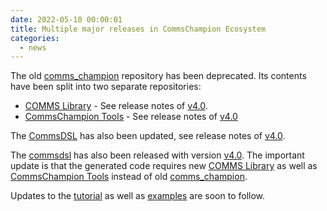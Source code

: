 ```yaml
---
date: 2022-05-10 00:00:01 
title: Multiple major releases in CommsChampion Ecosystem
categories:
  - news
---
```

The old [comms_champion](https://github.com/commschamp/comms_champion) repository has been deprecated.
Its contents have been split into two separate repositories:

* [COMMS Library](https://github.com/commschamp/comms) - See release notes of [v4.0](https://github.com/commschamp/comms/releases/tag/v4.0).
* [CommsChampion Tools](https://github.com/commschamp/cc_tools_qt) - See release notes of [v4.0](https://github.com/commschamp/cc_tools_qt/releases/tag/v4.0)

The [CommsDSL](https://github.com/commschamp/CommsDSL-Specification) has also been updated, see release notes of [v4.0](https://github.com/commschamp/CommsDSL-Specification/releases/tag/v4.0).

The [commsdsl](https://github.com/commschamp/commsdsl) has also been released with version [v4.0](https://github.com/commschamp/commsdsl/releases/tag/v4.0). The important update 
is that the generated code requires new [COMMS Library](https://github.com/commschamp/comms) as well as [CommsChampion Tools](https://github.com/commschamp/cc_tools_qt) instead
of old [comms_champion](https://github.com/commschamp/comms_champion).

Updates to the [tutorial](https://github.com/commschamp/cc_tutorial) as well as [examples](https://commschamp.github.io/examples/) are soon to follow.
